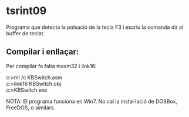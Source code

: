 # tsrint09

Programa que detecta la polsació de la tecla F3 i escriu la comanda dir<cr> al buffer de teclat.

## Compilar i enllaçar:

Per compilar fa falta masm32 i link16:

c:\>ml /c KBSwitch.asm  
c:\>link16 KBSwitch.obj  
c:\>KBSwitch.exe

NOTA: El programa funciona en Win7. No cal la instal·lació de DOSBox, FreeDOS, o similars.
